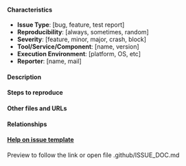 #### Characteristics
- **Issue Type**: [bug, feature, test report]
- **Reproducibility**: [always, sometimes, random]
- **Severity**: [feature, minor, major, crash, block]
- **Tool/Service/Component**: [name, version]
- **Execution Environment**: [platform, OS, etc]
- **Reporter**: [name, mail]

#### Description

#### Steps to reproduce

#### Other files and URLs

#### Relationships

#### [Help on issue template](https://github.com/STAMP-project/EvoCrash/blob/master/.github/ISSUE_DOC.md) 
Preview to follow the link or open file .github/ISSUE_DOC.md
